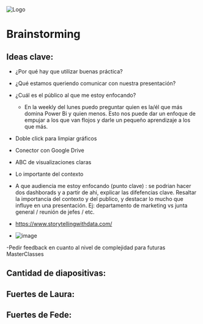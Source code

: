 ![Logo](https://previews.123rf.com/images/karpenkoilia/karpenkoilia1801/karpenkoilia180100056/94056115-vector-line-web-banner-for-brainstorming-modern-linear-concept-for-brainstorm.jpg)

# Brainstorming
## Ideas clave:

* ¿Por qué hay que utilizar buenas práctica?
* ¿Qué estamos queriendo comunicar con nuestra presentación?
* ¿Cuál es el público al que me estoy enfocando?
  *   En la weekly del lunes puedo preguntar quien es la/él que más domina Power Bi y quien menos. Esto nos puede dar un enfoque de empujar a los que van flojos y darle un pequeño aprendizaje a los que más.
* Doble click para limpiar gráficos
* Conector con Google Drive 
* ABC de visualizaciones claras
* Lo importante del contexto
* A que audiencia me estoy enfocando (punto clave) : se podrian hacer dos dashborads y a partir de ahi, explicar las difefencias clave. Resaltar la importancia del contexto y del publico, y destacar lo mucho que influye en una presentación. Ej: departamento de marketing vs junta general / reunión de jefes / etc.

* https://www.storytellingwithdata.com/
* ![image](https://github.com/fhlabate/Master_class_PowerBI_Buenas_practicas/assets/99092269/972bddbd-1635-4b72-a01c-8f06cc9faf35)

-Pedir feedback en cuanto al nivel de complejidad para futuras MasterClasses 

## Cantidad de diapositivas:

## Fuertes de Laura:

## Fuertes de Fede:

